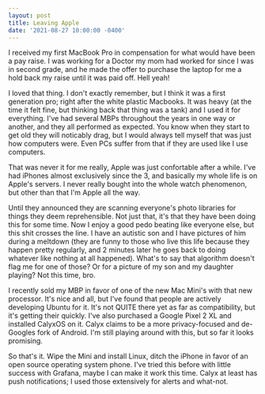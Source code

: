 ```yaml
--- 
layout: post 
title: Leaving Apple 
date: '2021-08-27 10:00:00 -0400' 
--- 
```

I received my first MacBook Pro in compensation for what would have been a pay raise. I was working for a Doctor 
my mom had worked for since I was in second grade, and he made the offer to purchase the laptop for me a hold 
back my raise until it was paid off. Hell yeah! 

I loved that thing. I don't exactly remember, but I think it was a first generation pro; right after the white 
plastic Macbooks. It was heavy (at the time it felt fine, but thinking back that thing was a tank) and I used it 
for everything. I've had several MBPs throughout the years in one way or another, and they all performed as 
expected. You know when they start to get old they will noticably drag, but I would always tell myself that was 
just how computers were. Even PCs suffer from that if they are used like I use computers. 

That was never it for me really, Apple was just confortable after a while. I've had iPhones almost exclusively 
since the 3, and basically my whole life is on Apple's servers. I never really bought into the whole watch 
phenomenon, but other than that I'm Apple all the way. 

Until they announced they are scanning everyone's photo libraries for things they deem reprehensible. Not just 
that, it's that they have been doing this for some time. Now I enjoy a good pedo beating like everyone else, but 
this shit crosses the line. I have an autistic son and I have pictures of him during a meltdown (they are funny 
to those who live this life because they happen pretty regularly, and 2 minutes later he goes back to doing 
whatever like nothing at all happened). What's to say that algorithm doesn't flag me for one of those? Or for a 
picture of my son and my daughter playing? Not this time, bro.

I recently sold my MBP in favor of one of the new Mac Mini's with that new processor. It's nice and all, but 
I've found that people are actively developing Ubuntu for it. It's not QUITE there yet as far as compatibility, 
but it's getting their quickly. I've also purchased a Google Pixel 2 XL and installed CalyxOS on it. Calyx 
claims to be a more privacy-focused and de-Googles fork of Android. I'm still playing around with this, but so 
far it looks promising. 

So that's it. Wipe the Mini and install Linux, ditch the iPhone in favor of an open source operating system 
phone. I've tried this before with little success with Grafana, maybe I can make it work this time. Calyx at 
least has push notifications; I used those extensively for alerts and what-not. 
